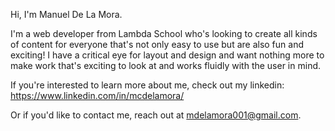 Hi, I'm Manuel De La Mora.

I'm a web developer from Lambda School who's looking to create all kinds of content for everyone that's not only easy to use but are also fun and exciting! I have a critical eye for layout and design and want nothing more to make work that's exciting to look at and works fluidly with the user in mind.

If you're interested to learn more about me, check out my linkedin: https://www.linkedin.com/in/mcdelamora/

Or if you'd like to contact me, reach out at mdelamora001@gmail.com.
